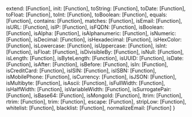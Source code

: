 extend: [Function],
init: [Function],
toString: [Function],
toDate: [Function],
toFloat: [Function],
toInt: [Function],
toBoolean: [Function],
equals: [Function],
contains: [Function],
matches: [Function],
isEmail: [Function],
isURL: [Function],
isIP: [Function],
isFQDN: [Function],
isBoolean: [Function],
isAlpha: [Function],
isAlphanumeric: [Function],
isNumeric: [Function],
isDecimal: [Function],
isHexadecimal: [Function],
isHexColor: [Function],
isLowercase: [Function],
isUppercase: [Function],
isInt: [Function],
isFloat: [Function],
isDivisibleBy: [Function],
isNull: [Function],
isLength: [Function],
isByteLength: [Function],
isUUID: [Function],
isDate: [Function],
isAfter: [Function],
isBefore: [Function],
isIn: [Function],
isCreditCard: [Function],
isISIN: [Function],
isISBN: [Function],
isMobilePhone: [Function],
isCurrency: [Function],
isJSON: [Function],
isMultibyte: [Function],
isAscii: [Function],
isFullWidth: [Function],
isHalfWidth: [Function],
isVariableWidth: [Function],
isSurrogatePair: [Function],
isBase64: [Function],
isMongoId: [Function],
ltrim: [Function],
rtrim: [Function],
trim: [Function],
escape: [Function],
stripLow: [Function],
whitelist: [Function],
blacklist: [Function],
normalizeEmail: [Function] }
